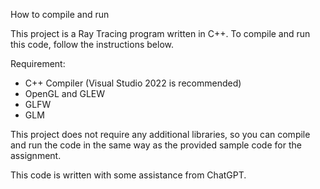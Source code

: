 How to compile and run

This project is a Ray Tracing program written in C++. To compile and run this code, follow the instructions below.

Requirement:
- C++ Compiler (Visual Studio 2022 is recommended)
- OpenGL and GLEW
- GLFW
- GLM

This project does not require any additional libraries, so you can compile and run the code in the same way as the provided sample code for the assignment.

This code is written with some assistance from ChatGPT.
